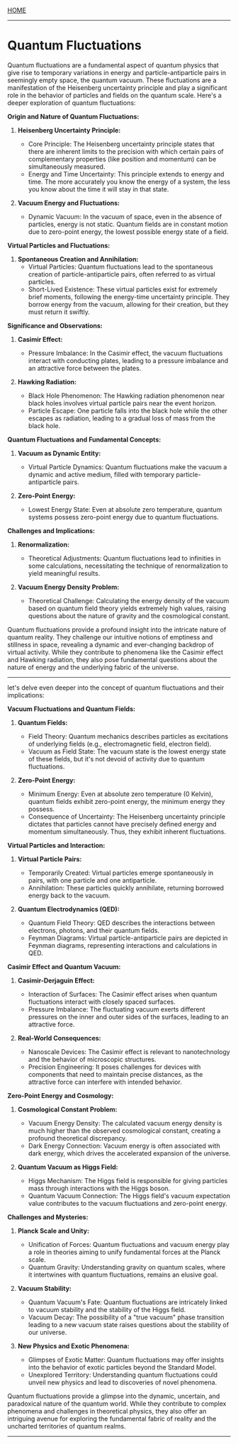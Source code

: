 [HOME](/README.md)    

------------------------------      

# Quantum Fluctuations

Quantum fluctuations are a fundamental aspect of quantum physics that give rise to temporary variations in energy and particle-antiparticle pairs in seemingly empty space, the quantum vacuum. These fluctuations are a manifestation of the Heisenberg uncertainty principle and play a significant role in the behavior of particles and fields on the quantum scale. Here's a deeper exploration of quantum fluctuations:

**Origin and Nature of Quantum Fluctuations:**

1. **Heisenberg Uncertainty Principle:**
   - Core Principle: The Heisenberg uncertainty principle states that there are inherent limits to the precision with which certain pairs of complementary properties (like position and momentum) can be simultaneously measured.
   - Energy and Time Uncertainty: This principle extends to energy and time. The more accurately you know the energy of a system, the less you know about the time it will stay in that state.

2. **Vacuum Energy and Fluctuations:**
   - Dynamic Vacuum: In the vacuum of space, even in the absence of particles, energy is not static. Quantum fields are in constant motion due to zero-point energy, the lowest possible energy state of a field.

**Virtual Particles and Fluctuations:**

1. **Spontaneous Creation and Annihilation:**
   - Virtual Particles: Quantum fluctuations lead to the spontaneous creation of particle-antiparticle pairs, often referred to as virtual particles.
   - Short-Lived Existence: These virtual particles exist for extremely brief moments, following the energy-time uncertainty principle. They borrow energy from the vacuum, allowing for their creation, but they must return it swiftly.

**Significance and Observations:**

1. **Casimir Effect:**
   - Pressure Imbalance: In the Casimir effect, the vacuum fluctuations interact with conducting plates, leading to a pressure imbalance and an attractive force between the plates.

2. **Hawking Radiation:**
   - Black Hole Phenomenon: The Hawking radiation phenomenon near black holes involves virtual particle pairs near the event horizon.
   - Particle Escape: One particle falls into the black hole while the other escapes as radiation, leading to a gradual loss of mass from the black hole.

**Quantum Fluctuations and Fundamental Concepts:**

1. **Vacuum as Dynamic Entity:**
   - Virtual Particle Dynamics: Quantum fluctuations make the vacuum a dynamic and active medium, filled with temporary particle-antiparticle pairs.

2. **Zero-Point Energy:**
   - Lowest Energy State: Even at absolute zero temperature, quantum systems possess zero-point energy due to quantum fluctuations.

**Challenges and Implications:**

1. **Renormalization:**
   - Theoretical Adjustments: Quantum fluctuations lead to infinities in some calculations, necessitating the technique of renormalization to yield meaningful results.

2. **Vacuum Energy Density Problem:**
   - Theoretical Challenge: Calculating the energy density of the vacuum based on quantum field theory yields extremely high values, raising questions about the nature of gravity and the cosmological constant.

Quantum fluctuations provide a profound insight into the intricate nature of quantum reality. They challenge our intuitive notions of emptiness and stillness in space, revealing a dynamic and ever-changing backdrop of virtual activity. While they contribute to phenomena like the Casimir effect and Hawking radiation, they also pose fundamental questions about the nature of energy and the underlying fabric of the universe.


--------------------------------------      

let's delve even deeper into the concept of quantum fluctuations and their implications:

**Vacuum Fluctuations and Quantum Fields:**

1. **Quantum Fields:**
   - Field Theory: Quantum mechanics describes particles as excitations of underlying fields (e.g., electromagnetic field, electron field).
   - Vacuum as Field State: The vacuum state is the lowest energy state of these fields, but it's not devoid of activity due to quantum fluctuations.

2. **Zero-Point Energy:**
   - Minimum Energy: Even at absolute zero temperature (0 Kelvin), quantum fields exhibit zero-point energy, the minimum energy they possess.
   - Consequence of Uncertainty: The Heisenberg uncertainty principle dictates that particles cannot have precisely defined energy and momentum simultaneously. Thus, they exhibit inherent fluctuations.

**Virtual Particles and Interaction:**

1. **Virtual Particle Pairs:**
   - Temporarily Created: Virtual particles emerge spontaneously in pairs, with one particle and one antiparticle.
   - Annihilation: These particles quickly annihilate, returning borrowed energy back to the vacuum.

2. **Quantum Electrodynamics (QED):**
   - Quantum Field Theory: QED describes the interactions between electrons, photons, and their quantum fields.
   - Feynman Diagrams: Virtual particle-antiparticle pairs are depicted in Feynman diagrams, representing interactions and calculations in QED.

**Casimir Effect and Quantum Vacuum:**

1. **Casimir-Derjaguin Effect:**
   - Interaction of Surfaces: The Casimir effect arises when quantum fluctuations interact with closely spaced surfaces.
   - Pressure Imbalance: The fluctuating vacuum exerts different pressures on the inner and outer sides of the surfaces, leading to an attractive force.

2. **Real-World Consequences:**
   - Nanoscale Devices: The Casimir effect is relevant to nanotechnology and the behavior of microscopic structures.
   - Precision Engineering: It poses challenges for devices with components that need to maintain precise distances, as the attractive force can interfere with intended behavior.

**Zero-Point Energy and Cosmology:**

1. **Cosmological Constant Problem:**
   - Vacuum Energy Density: The calculated vacuum energy density is much higher than the observed cosmological constant, creating a profound theoretical discrepancy.
   - Dark Energy Connection: Vacuum energy is often associated with dark energy, which drives the accelerated expansion of the universe.

2. **Quantum Vacuum as Higgs Field:**
   - Higgs Mechanism: The Higgs field is responsible for giving particles mass through interactions with the Higgs boson.
   - Quantum Vacuum Connection: The Higgs field's vacuum expectation value contributes to the vacuum fluctuations and zero-point energy.

**Challenges and Mysteries:**

1. **Planck Scale and Unity:**
   - Unification of Forces: Quantum fluctuations and vacuum energy play a role in theories aiming to unify fundamental forces at the Planck scale.
   - Quantum Gravity: Understanding gravity on quantum scales, where it intertwines with quantum fluctuations, remains an elusive goal.

2. **Vacuum Stability:**
   - Quantum Vacuum's Fate: Quantum fluctuations are intricately linked to vacuum stability and the stability of the Higgs field.
   - Vacuum Decay: The possibility of a "true vacuum" phase transition leading to a new vacuum state raises questions about the stability of our universe.

3. **New Physics and Exotic Phenomena:**
   - Glimpses of Exotic Matter: Quantum fluctuations may offer insights into the behavior of exotic particles beyond the Standard Model.
   - Unexplored Territory: Understanding quantum fluctuations could unveil new physics and lead to discoveries of novel phenomena.

Quantum fluctuations provide a glimpse into the dynamic, uncertain, and paradoxical nature of the quantum world. While they contribute to complex phenomena and challenges in theoretical physics, they also offer an intriguing avenue for exploring the fundamental fabric of reality and the uncharted territories of quantum realms.

-----------------------------------       

